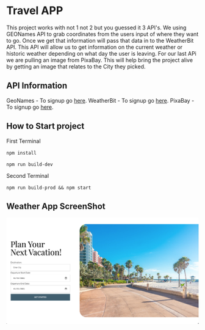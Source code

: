 # Travel APP

This project works with not 1 not 2 but you guessed it 3 API's. We using GEONames API to grab coordinates from the users input of where they want to go. Once we get that information will pass that data in to the WeatherBit API. This API will allow us to get information on the current weather or historic weather depending on what day the user is leaving. For our last APi we are pulling an image from PixaBay. This will help bring the project alive by getting an image that relates to the City they picked.  


## API Information
GeoNames - To signup go [here](http://www.geonames.org/export/web-services.html).
WeatherBit - To signup go [here](https://www.weatherbit.io/account/create).
PixaBay - To signup go [here](https://pixabay.com/api/docs/).

## How to Start project

First Terminal
```
npm install
```
```
npm run build-dev
```
Second Terminal
```
npm run build-prod && npm start
```

## Weather App ScreenShot
![Alt text](src/client/img/Travel-App.png "Travel App")
